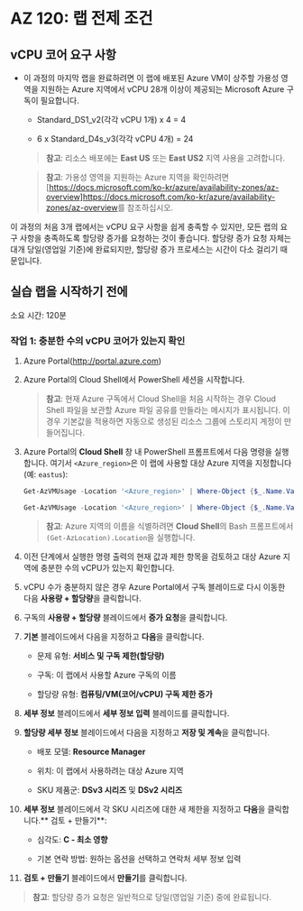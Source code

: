 ﻿
# AZ 120: 랩 전제 조건

## vCPU 코어 요구 사항

-   이 과정의 마지막 랩을 완료하려면 이 랩에 배포된 Azure VM이 상주할 가용성 영역을 지원하는 Azure 지역에서 vCPU 28개 이상이 제공되는 Microsoft Azure 구독이 필요합니다.

    -   Standard_DS1_v2(각각 vCPU 1개) x 4 = 4

    -   6 x Standard_D4s_v3(각각 vCPU 4개) = 24

    > **참고**: 리소스 배포에는 **East US** 또는 **East US2** 지역 사용을 고려합니다.

    > **참고**: 가용성 영역을 지원하는 Azure 지역을 확인하려면 [https://docs.microsoft.com/ko-kr/azure/availability-zones/az-overview]<https://docs.microsoft.com/ko-kr/azure/availability-zones/az-overview>를 참조하십시오.

이 과정의 처음 3개 랩에서는 vCPU 요구 사항을 쉽게 충족할 수 있지만, 모든 랩의 요구 사항을 충족하도록 할당량 증가를 요청하는 것이 좋습니다. 할당량 증가 요청 자체는 대개 당일(영업일 기준)에 완료되지만, 할당량 증가 프로세스는 시간이 다소 걸리기 때문입니다.

## 실습 랩을 시작하기 전에

소요 시간: 120분

### 작업 1: 충분한 수의 vCPU 코어가 있는지 확인

1.  Azure Portal(<http://portal.azure.com>) 

1.  Azure Portal의 Cloud Shell에서 PowerShell 세션을 시작합니다. 

    > **참고**: 현재 Azure 구독에서 Cloud Shell을 처음 시작하는 경우 Cloud Shell 파일을 보관할 Azure 파일 공유를 만들라는 메시지가 표시됩니다. 이 경우 기본값을 적용하면 자동으로 생성된 리소스 그룹에 스토리지 계정이 만들어집니다.

1.  Azure Portal의 **Cloud Shell** 창 내 PowerShell 프롬프트에서 다음 명령을 실행합니다. 여기서 `<Azure_region>`은 이 랩에 사용할 대상 Azure 지역을 지정합니다(예: `eastus`):

    ```powershell
    Get-AzVMUsage -Location '<Azure_region>' | Where-Object {$_.Name.Value -eq 'StandardDSv3Family'}

    Get-AzVMUsage -Location '<Azure_region>' | Where-Object {$_.Name.Value -eq 'StandardDSv2Family'}
    ``` 

    > **참고**: Azure 지역의 이름을 식별하려면 **Cloud Shell**의 Bash 프롬프트에서 `(Get-AzLocation).Location`을 실행합니다.
   
1.  이전 단계에서 실행한 명령 출력의 현재 값과 제한 항목을 검토하고 대상 Azure 지역에 충분한 수의 vCPU가 있는지 확인합니다.

1.  vCPU 수가 충분하지 않은 경우 Azure Portal에서 구독 블레이드로 다시 이동한 다음 **사용량 + 할당량**을 클릭합니다. 

1.  구독의 **사용량 + 할당량** 블레이드에서 **증가 요청**을 클릭합니다.

1.  **기본** 블레이드에서 다음을 지정하고 **다음**을 클릭합니다.

    -   문제 유형: **서비스 및 구독 제한(할당량)**

    -   구독: 이 랩에서 사용할 Azure 구독의 이름

    -   할당량 유형: **컴퓨팅/VM(코어/vCPU) 구독 제한 증가**

1.  **세부 정보** 블레이드에서 **세부 정보 입력** 블레이드를 클릭합니다. 

1.  **할당량 세부 정보** 블레이드에서 다음을 지정하고 **저장 및 계속**을 클릭합니다.

    -   배포 모델: **Resource Manager**

    -   위치: 이 랩에서 사용하려는 대상 Azure 지역

    -   SKU 제품군: **DSv3 시리즈** 및 **DSv2 시리즈**

1.  **세부 정보** 블레이드에서 각 SKU 시리즈에 대한 새 제한을 지정하고 **다음**을 클릭합니다.** 검토 + 만들기**:

    -   심각도: **C - 최소 영향**

    -   기본 연락 방법: 원하는 옵션을 선택하고 연락처 세부 정보 입력

1.  **검토 + 만들기** 블레이드에서 **만들기**를 클릭합니다.

   > **참고**: 할당량 증가 요청은 일반적으로 당일(영업일 기준) 중에 완료됩니다.
